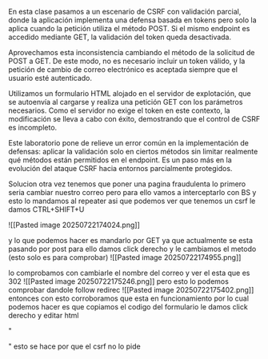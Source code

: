 En esta clase pasamos a un escenario de CSRF con validación parcial, donde la aplicación implementa una defensa basada en tokens pero solo la aplica cuando la petición utiliza el método POST. Si el mismo endpoint es accedido mediante GET, la validación del token queda desactivada.

Aprovechamos esta inconsistencia cambiando el método de la solicitud de POST a GET. De este modo, no es necesario incluir un token válido, y la petición de cambio de correo electrónico es aceptada siempre que el usuario esté autenticado.

Utilizamos un formulario HTML alojado en el servidor de explotación, que se autoenvía al cargarse y realiza una petición GET con los parámetros necesarios. Como el servidor no exige el token en este contexto, la modificación se lleva a cabo con éxito, demostrando que el control de CSRF es incompleto.

Este laboratorio pone de relieve un error común en la implementación de defensas: aplicar la validación solo en ciertos métodos sin limitar realmente qué métodos están permitidos en el endpoint. Es un paso más en la evolución del ataque CSRF hacia entornos parcialmente protegidos.

Solucion
otra vez tenemos que poner una pagina fraudulenta
lo primero seria cambiar nuestro correo pero para ello vamos a interceptarlo con BS y esto lo mandamos al repeater
asi que podemos ver que tenemos un csrf le damos CTRL+SHIFT+U

![[Pasted image 20250722174024.png]]

y lo que podemos hacer es mandarlo por GET ya que actualmente se esta pasando por post para ello damos click derecho y le cambiamos el metodo (esto solo es para comprobar)
![[Pasted image 20250722174955.png]]

lo comprobamos con cambiarle el nombre del correo y ver el esta que es 302
![[Pasted image 20250722175246.png]]
pero esto lo podemos comprobar dandole follow redirec
![[Pasted image 20250722175402.png]]
entonces con esto corroboramos que esta en funcionamiento por lo cual podemos hacer es que copiamos el codigo del formulario le damos click derecho y editar html

"
<form class="login-form" name="change-email-form" action="https://0a4d00880366100380e603ee00cb0090.web-security-academy.net/my-account/change-email" method="GET">
    <input type="hidden" name="email" value="pwned@pwned.com">
</form>

<script>
        document.forms[0].submit();
</script>
"
esto se hace por que el csrf no lo pide
